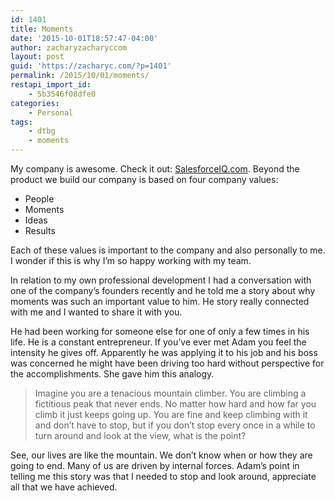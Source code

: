 ```yaml
---
id: 1401
title: Moments
date: '2015-10-01T18:57:47-04:00'
author: zacharyzacharyccom
layout: post
guid: 'https://zacharyc.com/?p=1401'
permalink: /2015/10/01/moments/
restapi_import_id:
    - 5b3546f08dfe0
categories:
    - Personal
tags:
    - dtbg
    - moments
---
```


My company is awesome. Check it out: [SalesforceIQ.com](http://www.salesforceiq.com). Beyond the product we build our company is based on four company values:

- People
- Moments
- Ideas
- Results

Each of these values is important to the company and also personally to me. I wonder if this is why I’m so happy working with my team.

In relation to my own professional development I had a conversation with one of the company’s founders recently and he told me a story about why moments was such an important value to him. He story really connected with me and I wanted to share it with you.

He had been working for someone else for one of only a few times in his life. He is a constant entrepreneur. If you’ve ever met Adam you feel the intensity he gives off. Apparently he was applying it to his job and his boss was concerned he might have been driving too hard without perspective for the accomplishments. She gave him this analogy.

> Imagine you are a tenacious mountain climber. You are climbing a fictitious peak that never ends. No matter how hard and how far you climb it just keeps going up. You are fine and keep climbing with it and don’t have to stop, but if you don’t stop every once in a while to turn around and look at the view, what is the point?

See, our lives are like the mountain. We don’t know when or how they are going to end. Many of us are driven by internal forces. Adam’s point in telling me this story was that I needed to stop and look around, appreciate all that we have achieved.
